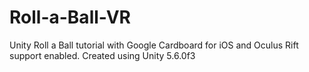 # Roll-a-Ball-VR

Unity Roll a Ball tutorial with Google Cardboard for iOS and Oculus Rift support enabled. Created using Unity 5.6.0f3
